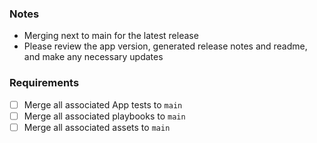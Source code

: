 ### Notes
- Merging next to main for the latest release
- Please review the app version, generated release notes and readme, and make any necessary updates

### Requirements
* [ ] Merge all associated App tests to `main`
* [ ] Merge all associated playbooks to `main`
* [ ] Merge all associated assets to `main`
